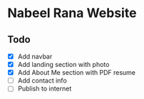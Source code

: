 # Nabeel Rana Website

## Todo

- [x] Add navbar
- [x] Add landing section with photo
- [x] Add About Me section with PDF resume
- [ ] Add contact info
- [ ] Publish to internet